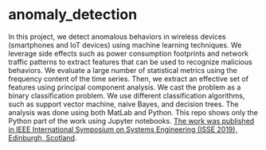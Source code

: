 # anomaly_detection

In this project, we detect anomalous behaviors in wireless devices (smartphones and IoT devices) using machine learning techniques. We leverage side effects such as power consumption footprints and network traffic patterns to extract features that can be used to recognize malicious behaviors. We evaluate a large number of statistical metrics using the frequency content of the time series. Then, we extract an effective set of features using principal component analysis. We cast the problem as a binary classification problem. We use different classification algorithms, such as support vector machine, naive Bayes, and decision trees. The analysis was done using both MatLab and Python. This repo shows only the Python part of the work using Jupyter notebooks. <a href="https://doi.org/10.1109/ISSE46696.2019.8984518" class="mw-redirect" title="ISSE 2019">The work was published in IEEE International Symposium on Systems Engineering (ISSE 2019), Edinburgh, Scotland</a>. 
